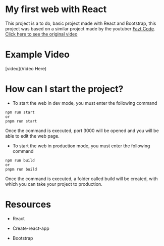 # My first web with React

This project is a to do, basic project made with React and Bootstrap, this project was based on a similar project made by the youtuber [Fazt Code](https://www.youtube.com/@FaztCode).
[Click here to see the original video](https://youtu.be/sjrK6RA65eQ?si=_Ud8d2CUoBiKtmH8)

# Example Video

[video](Video Here)

# How can I start the project?

* To start the web in dev mode, you must enter the following command

```
npm run start
or
pnpm run start
```

Once the command is executed, port 3000 will be opened and you will be able to edit the web page.

* To start the web in production mode, you must enter the following command

```
npm run build
or
pnpm run build
```

Once the command is executed, a folder called build will be created, with which you can take your project to production.

# Resources

* React

* Create-react-app
* Bootstrap
